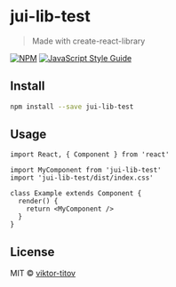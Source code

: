 # jui-lib-test

> Made with create-react-library

[![NPM](https://img.shields.io/npm/v/jui-lib-test.svg)](https://www.npmjs.com/package/jui-lib-test) [![JavaScript Style Guide](https://img.shields.io/badge/code_style-standard-brightgreen.svg)](https://standardjs.com)

## Install

```bash
npm install --save jui-lib-test
```

## Usage

```tsx
import React, { Component } from 'react'

import MyComponent from 'jui-lib-test'
import 'jui-lib-test/dist/index.css'

class Example extends Component {
  render() {
    return <MyComponent />
  }
}
```

## License

MIT © [viktor-titov](https://github.com/viktor-titov)
